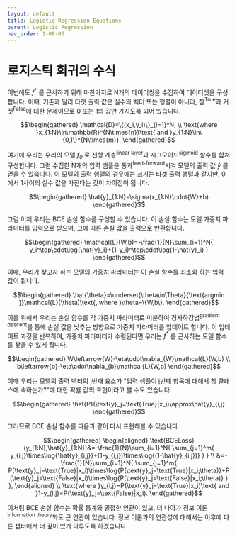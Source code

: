 ```yaml
---
layout: default
title: Logistic Regression Equations
parent: Logistic Regression
nav_order: 1-08-05
---
```


# 로지스틱 회귀의 수식

이번에도 $f^*$ 를 근사하기 위해 마찬가지로 N개의 데이터쌍을 수집하여 데이터셋을 구성합니다.
이때, 기존과 달리 타겟 출력 값은 실수의 벡터 또는 행렬이 아니라, 참<sup>True</sup>과 거짓<sup>False</sup>에 대한 문제이므로 0 또는 1의 값만 가지도록 되어 있습니다.

$$\begin{gathered}
\mathcal{D}=\{(x_i,y_i)\}_{i=1}^N, \\
\text{where }x_{1:N}\in\mathbb{R}^{N\times{n}}\text{ and }y_{1:N}\in\{0,1\}^{N\times{m}}.
\end{gathered}$$

여기에 우리는 우리의 모델 $f_\theta$ 로 선형 계층<sup>linear layer</sup>과 시그모이드<sup>sigmoid</sup> 함수를 합쳐 구성합니다.
그럼 수집한 N개의 입력 샘플을 통과<sup>feed-forward</sup>시켜 모델의 출력 값 $\hat{y}$ 를 얻을 수 있습니다.
이 모델의 출력 행렬의 경우에는 크기는 타겟 출력 행렬과 같지만, 0에서 1사이의 실수 값을 가진다는 것이 차이점이 됩니다.

$$\begin{gathered}
\hat{y}_{1:N}=\sigma(x_{1:N}\cdot{W}+b)
\end{gathered}$$

그럼 이제 우리는 BCE 손실 함수를 구성할 수 있습니다.
이 손실 함수는 모델 가중치 파라미터를 입력으로 받으며, 그에 따른 손실 값을 출력으로 반환합니다.

$$\begin{gathered}
\mathcal{L}(W,b)=-\frac{1}{N}\sum_{i=1}^N{
    y_i^\top\cdot\log{\hat{y}_i}+(1-y_i)^\top\cdot\log(1-\hat{y}_i)
}
\end{gathered}$$

이때, 우리가 찾고자 하는 모델의 가중치 파라미터는 이 손실 함수를 최소화 하는 입력 값이 됩니다.

$$\begin{gathered}
\hat{\theta}=\underset{\theta\in\Theta}{\text{argmin }}\mathcal{L}(\theta)\text{, where }\theta=\{W,b\}.
\end{gathered}$$

이를 위해서 우리는 손실 함수를 각 가중치 파라미터로 미분하여 경사하강법<sup>gradient descent</sup>를 통해 손실 값을 낮추는 방향으로 가중치 파라미터를 업데이트 합니다.
이 업데이트 과정을 반복하여, 가중치 파라미터가 수렴된다면 우리는 $f^*$ 를 근사하는 모델 함수를 찾을 수 있게 됩니다.

$$\begin{gathered}
W\leftarrow{W}-\eta\cdot\nabla_{W}\mathcal{L}(W,b) \\
b\leftarrow{b}-\eta\cdot\nabla_{b}\mathcal{L}(W,b)
\end{gathered}$$

이때 우리는 모델의 출력 벡터의 j번째 요소가 "입력 샘플이 j번째 항목에 대해서 참 클래스에 속하는가?"에 대한 확률 값의 표현이라고 볼 수도 있습니다.

$$\begin{gathered}
\hat{P}(\text{y}_j=\text{True}|x_i)\approx\hat{y}_{i,j}
\end{gathered}$$

그러므로 BCE 손실 함수를 다음과 같이 다시 표현해볼 수 있습니다.

$$\begin{gathered}
\begin{aligned}
\text{BCELoss}(y_{1:N},\hat{y}_{1:N})&=-\frac{1}{N}\sum_{i=1}^N{
    \sum_{j=1}^m{
        y_{i,j}\times\log{\hat{y}_{i,j}}+(1-y_{i,j})\times\log{(1-\hat{y}_{i,j})}
    }
} \\
&=-\frac{1}{N}\sum_{i=1}^N{
    \sum_{j=1}^m{
        P(\text{y}_j=\text{True}|x_i)\times\log{P(\text{y}_j=\text{True}|x_i;\theta)}+P(\text{y}_j=\text{False}|x_i)\times\log{P(\text{y}_j=\text{False}|x_i;\theta)}
    }
},
\end{aligned} \\
\text{where }y_{i,j}=P(\text{y}_j=\text{True}|x_i)\text{ and }1-y_{i,j}=P(\text{y}_j=\text{False}|x_i).
\end{gathered}$$

이처럼 BCE 손실 함수는 확률 통계와 밀접한 연관이 있고, 더 나아가 정보 이론<sup>information theory</sup>와도 큰 연관이 있습니다.
정보 이론과의 연관성에 대해서는 이후에 다른 챕터에서 더 깊이 있게 다루도록 하겠습니다.
